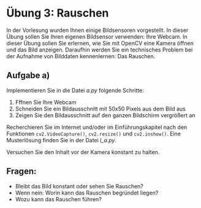 # Übung 3: Rauschen

In der Vorlesung wurden Ihnen einige Bildsensoren vorgestellt. In dieser Übung sollen Sie Ihren eigenen Bildsensor verwenden:
Ihre Webcam. In dieser Übung sollen Sie erlernen, wie Sie mit OpenCV eine Kamera öffnen und das Bild anzeigen.
Daraufhin werden Sie ein technisches Problem bei der Aufnahme von Bilddaten kennenlernen: Das Rauschen.

## Aufgabe a)
Implementieren Sie in die Datei *a.py* folgende Schritte:
1. Fffnen Sie Ihre Webcam
2. Schneiden Sie ein Bildausschnitt mit 50x50 Pixels aus dem Bild aus
3. Zeigen Sie den Bildausschnitt auf den ganzen Bildschirm vergrößert an

Recherchieren Sie im Internet und/oder im Einführungskapitel nach den Funktionen `cv2.VideoCapture()`, `cv2.resize()` 
und `cv2.inshow()`. Eine Musterlösung finden Sie in der Datei *l_a.py*.

Versuchen Sie den Inhalt vor der Kamera konstant zu halten. 

## Fragen:
- Bleibt das Bild konstant oder sehen Sie Rauschen?
- Wenn nein: Worin kann das Rauschen begründet liegen?
- Wozu kann das Rauschen führen?